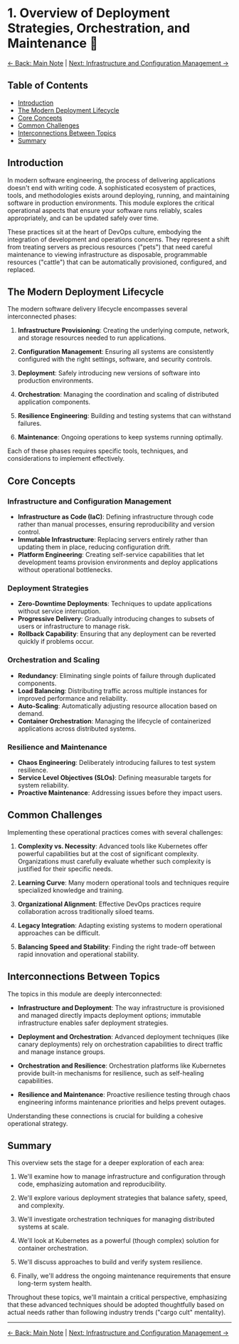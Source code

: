 # 1. Overview of Deployment Strategies, Orchestration, and Maintenance 🌟

[<- Back: Main Note](./README.md) | [Next: Infrastructure and Configuration Management ->](./02-infrastructure-configuration.md)

## Table of Contents

- [Introduction](#introduction)
- [The Modern Deployment Lifecycle](#the-modern-deployment-lifecycle)
- [Core Concepts](#core-concepts)
- [Common Challenges](#common-challenges)
- [Interconnections Between Topics](#interconnections-between-topics)
- [Summary](#summary)

## Introduction

In modern software engineering, the process of delivering applications doesn't end with writing code. A sophisticated ecosystem of practices, tools, and methodologies exists around deploying, running, and maintaining software in production environments. This module explores the critical operational aspects that ensure your software runs reliably, scales appropriately, and can be updated safely over time.

These practices sit at the heart of DevOps culture, embodying the integration of development and operations concerns. They represent a shift from treating servers as precious resources ("pets") that need careful maintenance to viewing infrastructure as disposable, programmable resources ("cattle") that can be automatically provisioned, configured, and replaced.

## The Modern Deployment Lifecycle

The modern software delivery lifecycle encompasses several interconnected phases:

1. **Infrastructure Provisioning**: Creating the underlying compute, network, and storage resources needed to run applications.

2. **Configuration Management**: Ensuring all systems are consistently configured with the right settings, software, and security controls.

3. **Deployment**: Safely introducing new versions of software into production environments.

4. **Orchestration**: Managing the coordination and scaling of distributed application components.

5. **Resilience Engineering**: Building and testing systems that can withstand failures.

6. **Maintenance**: Ongoing operations to keep systems running optimally.

Each of these phases requires specific tools, techniques, and considerations to implement effectively.

## Core Concepts

### Infrastructure and Configuration Management

- **Infrastructure as Code (IaC)**: Defining infrastructure through code rather than manual processes, ensuring reproducibility and version control.
- **Immutable Infrastructure**: Replacing servers entirely rather than updating them in place, reducing configuration drift.
- **Platform Engineering**: Creating self-service capabilities that let development teams provision environments and deploy applications without operational bottlenecks.

### Deployment Strategies

- **Zero-Downtime Deployments**: Techniques to update applications without service interruption.
- **Progressive Delivery**: Gradually introducing changes to subsets of users or infrastructure to manage risk.
- **Rollback Capability**: Ensuring that any deployment can be reverted quickly if problems occur.

### Orchestration and Scaling

- **Redundancy**: Eliminating single points of failure through duplicated components.
- **Load Balancing**: Distributing traffic across multiple instances for improved performance and reliability.
- **Auto-Scaling**: Automatically adjusting resource allocation based on demand.
- **Container Orchestration**: Managing the lifecycle of containerized applications across distributed systems.

### Resilience and Maintenance

- **Chaos Engineering**: Deliberately introducing failures to test system resilience.
- **Service Level Objectives (SLOs)**: Defining measurable targets for system reliability.
- **Proactive Maintenance**: Addressing issues before they impact users.

## Common Challenges

Implementing these operational practices comes with several challenges:

1. **Complexity vs. Necessity**: Advanced tools like Kubernetes offer powerful capabilities but at the cost of significant complexity. Organizations must carefully evaluate whether such complexity is justified for their specific needs.

2. **Learning Curve**: Many modern operational tools and techniques require specialized knowledge and training.

3. **Organizational Alignment**: Effective DevOps practices require collaboration across traditionally siloed teams.

4. **Legacy Integration**: Adapting existing systems to modern operational approaches can be difficult.

5. **Balancing Speed and Stability**: Finding the right trade-off between rapid innovation and operational stability.

## Interconnections Between Topics

The topics in this module are deeply interconnected:

- **Infrastructure and Deployment**: The way infrastructure is provisioned and managed directly impacts deployment options; immutable infrastructure enables safer deployment strategies.

- **Deployment and Orchestration**: Advanced deployment techniques (like canary deployments) rely on orchestration capabilities to direct traffic and manage instance groups.

- **Orchestration and Resilience**: Orchestration platforms like Kubernetes provide built-in mechanisms for resilience, such as self-healing capabilities.

- **Resilience and Maintenance**: Proactive resilience testing through chaos engineering informs maintenance priorities and helps prevent outages.

Understanding these connections is crucial for building a cohesive operational strategy.

## Summary

This overview sets the stage for a deeper exploration of each area:

1. We'll examine how to manage infrastructure and configuration through code, emphasizing automation and reproducibility.

2. We'll explore various deployment strategies that balance safety, speed, and complexity.

3. We'll investigate orchestration techniques for managing distributed systems at scale.

4. We'll look at Kubernetes as a powerful (though complex) solution for container orchestration.

5. We'll discuss approaches to build and verify system resilience.

6. Finally, we'll address the ongoing maintenance requirements that ensure long-term system health.

Throughout these topics, we'll maintain a critical perspective, emphasizing that these advanced techniques should be adopted thoughtfully based on actual needs rather than following industry trends ("cargo cult" mentality).

---

[<- Back: Main Note](./README.md) | [Next: Infrastructure and Configuration Management ->](./02-infrastructure-configuration.md)
